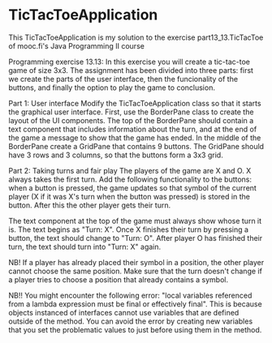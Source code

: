 # TicTacToeApplication

This TicTacToeApplication is my solution to the exercise part13_13.TicTacToe of mooc.fi's Java Programming II course

Programming exercise 13.13:
In this exercise you will create a tic-tac-toe game of size 3x3. The assignment has been divided into three parts: first we create the parts of the user interface, then the funcionality of the buttons, and finally the option to play the game to conclusion.

Part 1: User interface
Modify the TicTacToeApplication class so that it starts the graphical user interface. First, use the BorderPane class to create the layout of the UI components. The top of the BorderPane should contain a text component that includes information about the turn, and at the end of the game a message to show that the game has ended. In the middle of the BorderPane create a GridPane that contains 9 buttons. The GridPane should have 3 rows and 3 columns, so that the buttons form a 3x3 grid.

Part 2: Taking turns and fair play
The players of the game are X and O. X always takes the first turn. Add the following functionality to the buttons: when a button is pressed, the game updates so that symbol of the current player (X if it was X's turn when the button was pressed) is stored in the button. After this the other player gets their turn.

The text component at the top of the game must always show whose turn it is. The text begins as "Turn: X". Once X finishes their turn by pressing a button, the text should change to "Turn: O". After player O has finished their turn, the text should turn into "Turn: X" again.

NB! If a player has already placed their symbol in a position, the other player cannot choose the same position. Make sure that the turn doesn't change if a player tries to choose a position that already contains a symbol.

NB!! You might encounter the following error: "local variables referenced from a lambda expression must be final or effectively final". This is because objects instanced of interfaces cannot use variables that are defined outside of the method. You can avoid the error by creating new variables that you set the problematic values to just before using them in the method.
